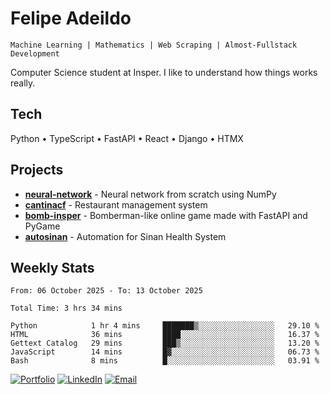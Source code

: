 # Felipe Adeildo

```
Machine Learning | Mathematics | Web Scraping | Almost-Fullstack Development
```

Computer Science student at Insper. I like to understand how things works really.

## Tech
Python • TypeScript • FastAPI • React • Django • HTMX

## Projects
- **[neural-network](https://github.com/felipeadeildo/neural-network)** - Neural network from scratch using NumPy
- **[cantinacf](https://github.com/felipeadeildo/cantinacf)** - Restaurant management system
- **[bomb-insper](https://github.com/insper-dev/bomb)** - Bomberman-like online game made with FastAPI and PyGame 
- **[autosinan](https://github.com/felipeadeildo/autosinan)** - Automation for Sinan Health System

## Weekly Stats
<!--START_SECTION:waka-->

```ansi
From: 06 October 2025 - To: 13 October 2025

Total Time: 3 hrs 34 mins

Python            1 hr 4 mins     ███████▒░░░░░░░░░░░░░░░░░   29.10 %
HTML              36 mins         ████░░░░░░░░░░░░░░░░░░░░░   16.37 %
Gettext Catalog   29 mins         ███▒░░░░░░░░░░░░░░░░░░░░░   13.20 %
JavaScript        14 mins         █▓░░░░░░░░░░░░░░░░░░░░░░░   06.73 %
Bash              8 mins          █░░░░░░░░░░░░░░░░░░░░░░░░   03.91 %
```

<!--END_SECTION:waka-->

[![Portfolio](https://img.shields.io/badge/felipeadeildo.com-FF6B6B?style=flat-square&logo=firefox&logoColor=white)](https://felipeadeildo.com)
[![LinkedIn](https://img.shields.io/badge/LinkedIn-0077B5?style=flat-square&logo=linkedin&logoColor=white)](https://linkedin.com/in/felipeadeildo)
[![Email](https://img.shields.io/badge/Email-D14836?style=flat-square&logo=gmail&logoColor=white)](mailto:contato@felipeadeildo.com)
